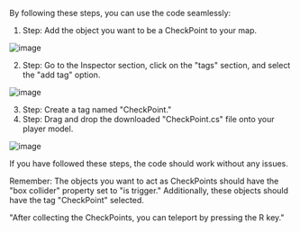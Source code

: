 
By following these steps, you can use the code seamlessly:

1. Step: Add the object you want to be a CheckPoint to your map.


![image](https://github.com/a0pia/CheckPoint/assets/106173603/0d0cfe33-190e-4bd9-90e3-09fc24618c64)


2. Step: Go to the Inspector section, click on the "tags" section, and select the "add tag" option.


![image](https://github.com/a0pia/CheckPoint/assets/106173603/c9fb8050-abef-4589-830b-e94e74d9e584)

3. Step: Create a tag named "CheckPoint."
4. Step: Drag and drop the downloaded "CheckPoint.cs" file onto your player model.


![image](https://github.com/a0pia/CheckPoint/assets/106173603/a5bf56f7-2af9-4dd7-b020-546885445d1b)


If you have followed these steps, the code should work without any issues.

Remember: The objects you want to act as CheckPoints should have the "box collider" property set to "is trigger." Additionally, these objects should have the tag "CheckPoint" selected.


"After collecting the CheckPoints, you can teleport by pressing the R key."
